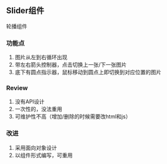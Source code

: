 ## Slider组件

轮播组件

### 功能点
1. 图片从左到右循环出现
2. 带左右箭头控制器，点击切换上一张/下一张图片
3. 底下有圆点指示器，鼠标移动到圆点上即切换到对应位置的图片

### Review
1. 没有API设计
2. 一次性的，没法重用
3. 可维护性不高（增加/删除的时候需要改html和js）

### 改进
1. 采用面向对象设计
2. 以组件形式编写，可重用